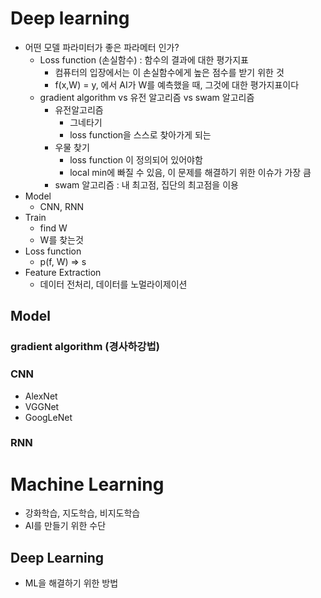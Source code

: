 # Deep learning
- 어떤 모델 파라미터가 좋은 파라메터 인가?
	- Loss function (손실함수)
		: 함수의 결과에 대한 평가지표
		- 컴퓨터의 입장에서는 이 손실함수에게 높은 점수를 받기 위한 것
		- f(x,W) = y, 에서 AI가 W를 예측했을 때, 그것에 대한 평가지표이다
	-  gradient algorithm vs 유전 알고리즘 vs swam 알고리즘
		- 유전알고리즘
			- 그네타기
			- loss function을 스스로 찾아가게 되는
		- 우물 찾기
			- loss function 이 정의되어 있어야함
			- local min에 빠질 수 있음, 이 문제를 해결하기 위한 이슈가 가장 큼
		- swam 알고리즘 : 내 최고점, 집단의 최고점을 이용
- Model
	- CNN, RNN
- Train
	- find W
	- W를 찾는것
- Loss function
	- p(f, W) => s
- Feature Extraction
	- 데이터 전처리, 데이터를 노멀라이제이션 

## Model
### gradient algorithm (경사하강법)
### CNN
- AlexNet
- VGGNet
- GoogLeNet
### RNN

# Machine Learning
- 강화학습, 지도학습, 비지도학습
- AI를 만들기 위한 수단

## Deep Learning
- ML을 해결하기 위한 방법
